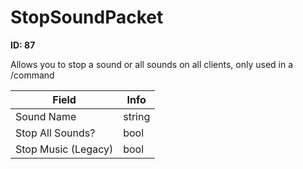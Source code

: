 # StopSoundPacket

**ID: 87**  

Allows you to stop a sound or all sounds on all clients, only used in a /command

<table><thead><tr><th>Field</th><th>Info</th></tr></thead><tbody>
<tr><td>Sound Name</td><td>string</td></tr>
<tr><td>Stop All Sounds?</td><td>bool</td></tr>
<tr><td>Stop Music (Legacy)</td><td>bool</td></tr>
</tbody></table>